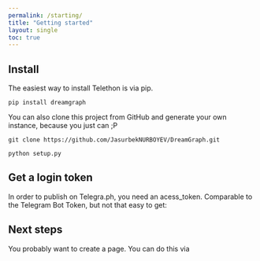 ```yaml
---
permalink: /starting/
title: "Getting started"
layout: single
toc: true
---
```

## Install

The easiest way to install Telethon is via pip.

`pip install dreamgraph`

You can also clone this project from GitHub and generate your own instance, because you just can ;P
```
git clone https://github.com/JasurbekNURBOYEV/DreamGraph.git

python setup.py
```

## Get a login token

In order to publish on Telegra.ph, you need an acess_token. Comparable to the Telegram Bot Token, but not that easy to get:

## Next steps

You probably want to create a page. You can do this via 